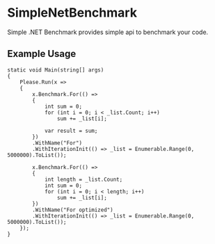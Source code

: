 SimpleNetBenchmark
================

Simple .NET Benchmark provides simple api to benchmark your code.

Example Usage
-------------

    static void Main(string[] args)
    {
		Please.Run(x =>
		{
			x.Benchmark.For(() =>
			{
				int sum = 0;
				for (int i = 0; i < _list.Count; i++)
					sum += _list[i];

				var result = sum;
			})
			.WithName("For")
			.WithIterationInit(() => _list = Enumerable.Range(0, 5000000).ToList());

			x.Benchmark.For(() =>
			{
				int length = _list.Count;
				int sum = 0;
				for (int i = 0; i < length; i++)
					sum += _list[i];
			})
			.WithName("For optimized")
			.WithIterationInit(() => _list = Enumerable.Range(0, 5000000).ToList());
		});
    }
